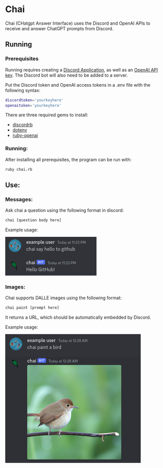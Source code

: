 # Chai  

Chai (CHatgpt Answer Interface) uses the Discord and OpenAI APIs to receive and answer ChatGPT prompts from Discord.

## Running  

### Prerequisites  
Running requires creating a [Discord Application](https://discord.com/developers/docs/getting-started), as well as an [OpenAI API key](https://platform.openai.com/account/api-keys). The Discord bot will also need to be added to a server.

Put the Discord token and OpenAI access tokens in a .env file with the following syntax:  
```bash
discordtoken='yourkeyhere'
openaitoken='yourkeyhere'
```  

There are three required gems to install:  
- [discordrb](https://github.com/shardlab/discordrb)  
- [dotenv](https://github.com/bkeepers/dotenv)  
- [ruby-openai](https://github.com/alexrudall/ruby-openai)  

### Running:  
After installing all prerequisites, the program can be run with:  
```bash
ruby chai.rb
```

## Use:  

### Messages:  
Ask chai a question using the following format in discord:
```bash
chai [question body here]
```  
Example usage:  

![Example Usage](example.png?raw=true)

### Images:  
Chai supports DALLE images using the following format:  
```bash
chai paint [prompt here]
```  
It returns a URL, which should be automatically embedded by Discord.  

Example usage:  

![Example Usage](example2.png?raw=true)